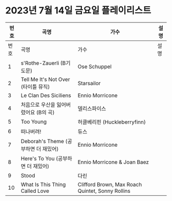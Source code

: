 # 2023년 7월 14일 금요일 플레이리스트

| 번호 | 곡명 | 가수 | 설명 |
|------|------|------|------|
| 번호 | 곡명 | 가수 | 설명 |
| 1 | s'Rothe-Zauerli (B기도문) | Ose Schuppel |  |
| 2 | Tell Me It's Not Over (타이틀 뮤직) | Starsailor |  |
| 3 | Le Clan Des Siciliens | Ennio Morricone |  |
| 4 | 처음으로 우산을 잃어버렸어요 (B의 곡) | 델리스파이스 |  |
| 5 | Too Young | 허클베리핀 (Huckleberryfinn) |  |
| 6 | 떠나버려! | 듀스 |  |
| 7 | Deborah's Theme (공부하면 더 재밌어) | Ennio Morricone |  |
| 8 | Here's To You (공부하면 더 재밌어) | Ennio Morricone & Joan Baez |  |
| 9 | Stood | 다린 |  |
| 10 | What Is This Thing Called Love | Clifford Brown, Max Roach Quintet, Sonny Rollins |  |
